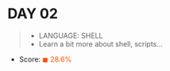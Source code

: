 # DAY 02

> * LANGUAGE: SHELL
> * Learn a bit more about shell, scripts...

* Score: <span style="color:rgb(255,80,0)">&#9724; 28.6% </span>